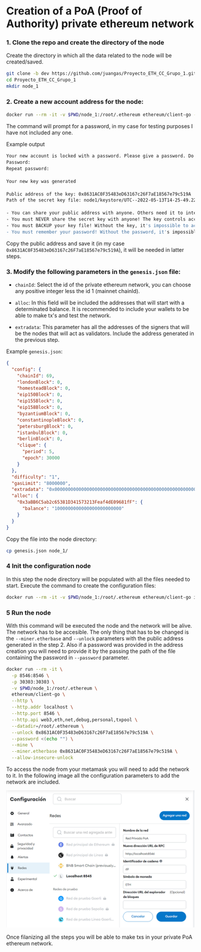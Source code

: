 # Creation of a PoA (Proof of Authority) private ethereum network 

### 1. Clone the repo and create the directory of the node

Create the directory in which all the data related to the node will be created/saved.

```bash
git clone -b dev https://github.com/juangas/Proyecto_ETH_CC_Grupo_1.git
cd Proyecto_ETH_CC_Grupo_1
mkdir node_1
```

### 2. Create a new account address for the node:

```bash
docker run --rm -it -v $PWD/node_1:/root/.ethereum ethereum/client-go --datadir /root/.ethereum account new
```

The command will prompt for a password, in my case for testing purposes I have not included any one.

Example output
```bash
Your new account is locked with a password. Please give a password. Do not forget this password.
Password:
Repeat password:

Your new key was generated

Public address of the key: 0x8631AC0F35483eD63167c26F7aE18567e79c519A
Path of the secret key file: node1/keystore/UTC--2022-05-13T14-25-49.229126160Z--c1b2c0dfd381e6ac08f34816172d6343decbb12b

- You can share your public address with anyone. Others need it to interact with you.
- You must NEVER share the secret key with anyone! The key controls access to your funds!
- You must BACKUP your key file! Without the key, it's impossible to access account funds!
- You must remember your password! Without the password, it's impossible to decrypt the key!
```

Copy the public address and save it (in my case `0x8631AC0F35483eD63167c26F7aE18567e79c519A`), it will be needed in latter steps.

### 3. Modify the following parameters in the `genesis.json` file:

- `chainId`: Select the id of the private ethereum network, you can choose any positive integer less the id 1 (mainnet chainId).

- `alloc`: In this field will be included the addresses that will start with a determinated balance. It is recommended to include your wallets to be able to make tx's and test the network.

- `extradata`: This parameter has all the addresses of the signers that will be the nodes that will act as validators. Include the address generated in the previous step.


Example `genesis.json`:
```json
{
  "config": {
    "chainId": 69,
    "londonBlock": 0,
    "homesteadBlock": 0,
    "eip150Block": 0,
    "eip155Block": 0,
    "eip158Block": 0,
    "byzantiumBlock": 0,
    "constantinopleBlock": 0,
    "petersburgBlock": 0,
    "istanbulBlock": 0,
    "berlinBlock": 0,
    "clique": {
      "period": 5,
      "epoch": 30000
    }
  },
  "difficulty": "1",
  "gasLimit": "8000000",
  "extradata": "0x00000000000000000000000000000000000000000000000000000000000000008631AC0F35483eD63167c26F7aE18567e79c519A0000000000000000000000000000000000000000000000000000000000000000000000000000000000000000000000000000000000000000000000000000000000",
  "alloc": {
    "0x3aBB6C5ab2c65381D341573213Feaf4dE09681fF": {
      "balance": "1000000000000000000000000"
    }
  }
}

```

Copy the file into the node directory:

```bash
cp genesis.json node_1/
```

### 4 Init the configuration node

In this step the node directory will be populated with all the files needed to start. Execute the command to create the configuration files:

```bash
docker run --rm -it -v $PWD/node_1:/root/.ethereum ethereum/client-go init /root/.ethereum/genesis.json
```

### 5 Run the node

With this command will be executed the node and the network will be alive. The network has to be accesible. The only thing that has to be changed is the `--miner.etherbase` and `--unlock` parameters with the public address generated in the step 2. Also if a password was provided in the address creation you will need to provide it by the passing the path of the file containing the password in `--password` parameter.

```bash
docker run --rm -it \
  -p 8546:8546 \
  -p 30303:30303 \
  -v $PWD/node_1:/root/.ethereum \
  ethereum/client-go \
  --http \
  --http.addr localhost \
  --http.port 8546 \
  --http.api web3,eth,net,debug,personal,txpool \
  --datadir=/root/.ethereum \
  --unlock 0x8631AC0F35483eD63167c26F7aE18567e79c519A \
  --password <(echo "") \
  --mine \
  --miner.etherbase 0x8631AC0F35483eD63167c26F7aE18567e79c519A \
  --allow-insecure-unlock
```

To access the node from your metamask you will need to add the network to it. In the following image all the configuration parameters to add the network are included.

![](./images/nodos.png)

Once filanizing all the steps you will be able to make txs in your private PoA ethereum network.